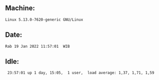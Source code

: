 ## Machine:
```
Linux 5.13.0-7620-generic GNU/Linux
```
## Date:
```
Rab 19 Jan 2022 11:57:01  WIB
```
## Idle:
```
 23:57:01 up 1 day, 15:05,  1 user,  load average: 1,37, 1,71, 1,59
```

